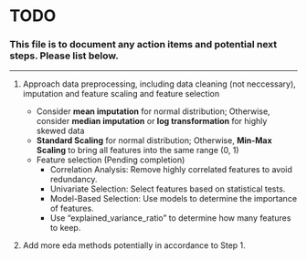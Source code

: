 # TODO

### This file is to document any action items and potential next steps. Please list below.

---

1. Approach data preprocessing, including data cleaning (not neccessary), imputation and feature scaling and feature selection
    - Consider **mean imputation** for normal distribution; Otherwise, consider **median imputation** or **log transformation** for highly skewed data
    - **Standard Scaling** for normal distribution; Otherwise, **Min-Max Scaling** to bring all features into the same range (0, 1)
    - Feature selection (Pending completion)
        - Correlation Analysis: Remove highly correlated features to avoid redundancy.
        - Univariate Selection: Select features based on statistical tests.
        - Model-Based Selection: Use models to determine the importance of features.
        - Use “explained_variance_ratio” to determine how many features to keep.

2. Add more eda methods potentially in accordance to Step 1. 